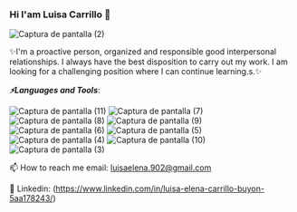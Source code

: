### Hi I'am Luisa Carrillo 👋

![Captura de pantalla (2)](https://user-images.githubusercontent.com/104478186/197361944-082cb59e-42a7-413c-906f-0f0edf029168.png)

✨I'm a proactive person,
organized and responsible
good interpersonal relationships.
I always have the best disposition
to carry out my work.
I am looking for a challenging position where
I can continue learning.s.:sparkles:

***:zap:Languages and Tools***:

![Captura de pantalla (11)](https://user-images.githubusercontent.com/104478186/198768771-fcd6d921-cd07-4e56-8d49-671bfe4b518e.png)
![Captura de pantalla (7)](https://user-images.githubusercontent.com/104478186/197359781-a0f58ad8-0a3b-47b5-b51e-db5e8398f95c.png) 
![Captura de pantalla (8)](https://user-images.githubusercontent.com/104478186/197359721-2f485b67-566e-40d5-b3b7-72e8dc126fa5.png)
![Captura de pantalla (9)](https://user-images.githubusercontent.com/104478186/197359744-7cda300c-c9b9-466e-9d07-f5fec8bacfce.png)
![Captura de pantalla (6)](https://user-images.githubusercontent.com/104478186/197359758-2cfdcec2-2081-4dd8-8059-34a767828b64.png)
![Captura de pantalla (5)](https://user-images.githubusercontent.com/104478186/197359807-bed7d533-5f8a-459f-baf8-72421f0e62be.png)
![Captura de pantalla (4)](https://user-images.githubusercontent.com/104478186/197359813-be35f2e2-ed8d-40af-9416-5926bc314bc4.png)
![Captura de pantalla (10)](https://user-images.githubusercontent.com/104478186/198762065-6897db05-c55e-4516-aeee-a9e5086f22ce.png)
![Captura de pantalla (3)](https://user-images.githubusercontent.com/104478186/197359984-d0a8b247-2aea-4124-ac94-77552354b501.png)


📫 How to reach me email: luisaelena.902@gmail.com

🔗 Linkedin: (https://www.linkedin.com/in/luisa-elena-carrillo-buyon-5aa178243/)









